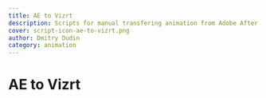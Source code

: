 ```yaml
---
title: AE to Vizrt
description: Scripts for manual transfering animation from Adobe After Effects to Vizrt.
cover: script-icon-ae-to-vizrt.png
author: Dmitry Dudin
category: animation
---
```


# AE to Vizrt

